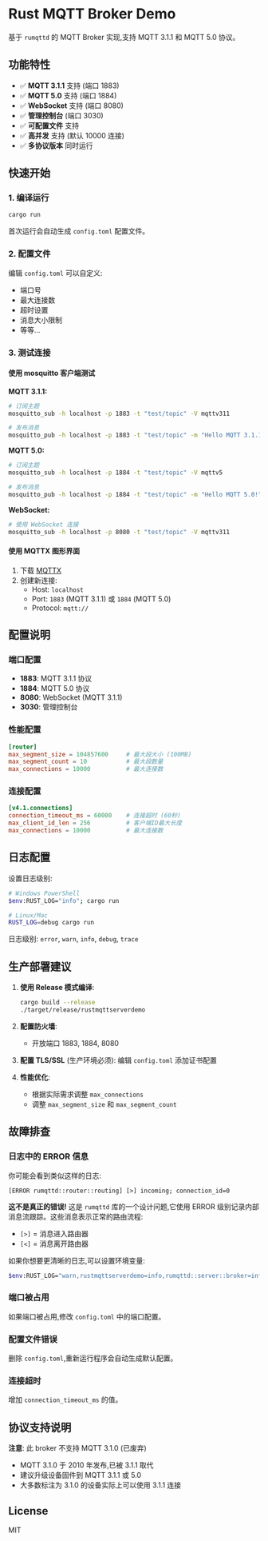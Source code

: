 # Rust MQTT Broker Demo

基于 `rumqttd` 的 MQTT Broker 实现,支持 MQTT 3.1.1 和 MQTT 5.0 协议。

## 功能特性

- ✅ **MQTT 3.1.1** 支持 (端口 1883)
- ✅ **MQTT 5.0** 支持 (端口 1884)
- ✅ **WebSocket** 支持 (端口 8080)
- ✅ **管理控制台** (端口 3030)
- ✅ **可配置文件** 支持
- ✅ **高并发** 支持 (默认 10000 连接)
- ✅ **多协议版本** 同时运行

## 快速开始

### 1. 编译运行

```bash
cargo run
```

首次运行会自动生成 `config.toml` 配置文件。

### 2. 配置文件

编辑 `config.toml` 可以自定义:
- 端口号
- 最大连接数
- 超时设置
- 消息大小限制
- 等等...

### 3. 测试连接

#### 使用 mosquitto 客户端测试

**MQTT 3.1.1:**
```bash
# 订阅主题
mosquitto_sub -h localhost -p 1883 -t "test/topic" -V mqttv311

# 发布消息
mosquitto_pub -h localhost -p 1883 -t "test/topic" -m "Hello MQTT 3.1.1!" -V mqttv311
```

**MQTT 5.0:**
```bash
# 订阅主题
mosquitto_sub -h localhost -p 1884 -t "test/topic" -V mqttv5

# 发布消息
mosquitto_pub -h localhost -p 1884 -t "test/topic" -m "Hello MQTT 5.0!" -V mqttv5
```

**WebSocket:**
```bash
# 使用 WebSocket 连接
mosquitto_sub -h localhost -p 8080 -t "test/topic" -V mqttv311
```

#### 使用 MQTTX 图形界面

1. 下载 [MQTTX](https://mqttx.app/)
2. 创建新连接:
   - Host: `localhost`
   - Port: `1883` (MQTT 3.1.1) 或 `1884` (MQTT 5.0)
   - Protocol: `mqtt://`

## 配置说明

### 端口配置

- **1883**: MQTT 3.1.1 协议
- **1884**: MQTT 5.0 协议
- **8080**: WebSocket (MQTT 3.1.1)
- **3030**: 管理控制台

### 性能配置

```toml
[router]
max_segment_size = 104857600     # 最大段大小 (100MB)
max_segment_count = 10           # 最大段数量
max_connections = 10000          # 最大连接数
```

### 连接配置

```toml
[v4.1.connections]
connection_timeout_ms = 60000    # 连接超时 (60秒)
max_client_id_len = 256          # 客户端ID最大长度
max_connections = 10000          # 最大连接数
```

## 日志配置

设置日志级别:
```bash
# Windows PowerShell
$env:RUST_LOG="info"; cargo run

# Linux/Mac
RUST_LOG=debug cargo run
```

日志级别: `error`, `warn`, `info`, `debug`, `trace`

## 生产部署建议

1. **使用 Release 模式编译**:
   ```bash
   cargo build --release
   ./target/release/rustmqttserverdemo
   ```

2. **配置防火墙**:
   - 开放端口 1883, 1884, 8080

3. **配置 TLS/SSL** (生产环境必须):
   编辑 `config.toml` 添加证书配置

4. **性能优化**:
   - 根据实际需求调整 `max_connections`
   - 调整 `max_segment_size` 和 `max_segment_count`

## 故障排查

### 日志中的 ERROR 信息

你可能会看到类似这样的日志:
```
[ERROR rumqttd::router::routing] [>] incoming; connection_id=0
```

**这不是真正的错误!** 这是 `rumqttd` 库的一个设计问题,它使用 ERROR 级别记录内部消息流跟踪。这些消息表示正常的路由流程:
- `[>]` = 消息进入路由器
- `[<]` = 消息离开路由器

如果你想要更清晰的日志,可以设置环境变量:
```bash
$env:RUST_LOG="warn,rustmqttserverdemo=info,rumqttd::server::broker=info"
```

### 端口被占用

如果端口被占用,修改 `config.toml` 中的端口配置。

### 配置文件错误

删除 `config.toml`,重新运行程序会自动生成默认配置。

### 连接超时

增加 `connection_timeout_ms` 的值。

## 协议支持说明

**注意**: 此 broker 不支持 MQTT 3.1.0 (已废弃)

- MQTT 3.1.0 于 2010 年发布,已被 3.1.1 取代
- 建议升级设备固件到 MQTT 3.1.1 或 5.0
- 大多数标注为 3.1.0 的设备实际上可以使用 3.1.1 连接

## License

MIT
